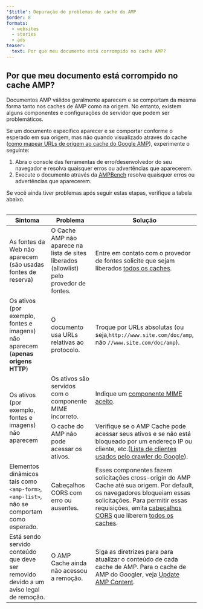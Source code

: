 ```yaml
---
'$title': Depuração de problemas de cache do AMP
$order: 8
formats:
  - websites
  - stories
  - ads
teaser:
  text: Por que meu documento está corrompido no cache AMP?
---
```


<!--
This file is imported from https://github.com/ampproject/amphtml/blob/main/docs/spec/amp-cache-debugging.md.
Please do not change this file.
If you have found a bug or an issue please
have a look and request a pull request there.
-->

## Por que meu documento está corrompido no cache AMP? <a name="why-is-my-doc-broken-on-an-amp-cache"></a>

Documentos AMP válidos geralmente aparecem e se comportam da mesma forma tanto nos caches de AMP como na origem. No entanto, existem alguns componentes e configurações de servidor que podem ser problemáticos.

Se um documento específico aparecer e se comportar conforme o esperado em sua origem, mas não quando visualizado através do cache ([como mapear URLs de origem ao cache do Google AMP](https://developers.google.com/amp/cache/overview#amp-cache-url-format)), experimente o seguinte:

1. Abra o console das ferramentas de erro/desenvolvedor do seu navegador e resolva quaisquer erros ou advertências que aparecerem.
2. Execute o documento através da [AMPBench](https://search.google.com/test/amp) resolva quaisquer erros ou advertências que aparecerem.

Se você ainda tiver problemas após seguir estas etapas, verifique a tabela abaixo.

<table>
<table>
  <thead>
    <tr>
      <th width="30%">Sintoma</th>
      <th width="30%">Problema</th>
      <th width="40%">Solução</th>
    </tr>
  </thead>
  <tbody>
    <tr>
      <td>As fontes da Web não aparecem (são usadas fontes de reserva)</td>
      <td>O Cache AMP não aparece na lista de sites liberados (allowlist) pelo provedor de fontes.</td>
      <td>Entre em contato com o provedor de fontes solicite que sejam liberados <a href="amp-cors-requests.md#cors-security-in-amp">todos os caches</a>.</td>
    </tr>
    <tr>
      <td>Os ativos (por exemplo, fontes e imagens) não aparecem (<strong>apenas origens HTTP</strong>)</td>
      <td>O documento usa URLs relativas ao protocolo.</td>
      <td>Troque por URLs absolutas (ou seja,<code>http://www.site.com/doc/amp</code>, não <code>//www.site.com/doc/amp</code>).</td>
    </tr>
    <tr>
      <td rowspan="2">Os ativos (por exemplo, fontes e imagens) não aparecem</td>
      <td>Os ativos são servidos com o componente MIME incorreto.</td>
      <td>Indique um <a href="https://github.com/ampproject/amphtml/blob/main/docs/spec/amp-cache-guidelines.md#guidelines-accepted-mime-types">componente MIME aceito</a>.</td>
    </tr>
    <tr>
      <td>O cache do AMP não pode acessar os ativos.</td>
      <td>Verifique se o AMP Cache pode acessar seus ativos e se não está bloqueado por um endereço IP ou cliente, etc.(<a href="https://support.google.com/webmasters/answer/1061943?hl=en">Lista de clientes usados pelo crawler do Google</a>).</td>
    </tr>
    <tr>
      <td>Elementos dinâmicos tais como <code>&lt;amp-form&gt;</code>, <code>&lt;amp-list&gt;</code>, não se comportam como esperado.</td>
      <td>Cabeçalhos CORS com erro ou ausentes.</td>
      <td>Esses componentes fazem solicitações cross-origin do AMP Cache até sua origem. Por default, os navegadores bloqueiam essas solicitações. Para permitir essas requisições, emita <a href="https://developer.mozilla.org/en-US/docs/Web/HTTP/Access_control_CORS">cabeçalhos CORS</a> que liberem <a href="amp-cors-requests.md">todos os caches</a>.</td>
    </tr>
    <tr>
      <td>Está sendo servido conteúdo que deve ser removido devido a um aviso legal de remoção.</td>
      <td>O AMP Cache ainda não acessou a remoção.</td>
      <td>Siga as diretrizes para  para atualizar o conteúdo de cada cache de AMP. Para o cache de AMP do Googler, veja <a href="https://developers.google.com/amp/cache/update-cache">Update AMP Content</a>.</td>
    </tr>
</tbody>
</table>

</table>
